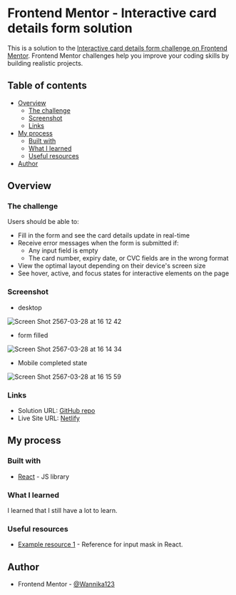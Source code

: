 # Frontend Mentor - Interactive card details form solution

This is a solution to the [Interactive card details form challenge on Frontend Mentor](https://www.frontendmentor.io/challenges/interactive-card-details-form-XpS8cKZDWw). Frontend Mentor challenges help you improve your coding skills by building realistic projects. 

## Table of contents

- [Overview](#overview)
  - [The challenge](#the-challenge)
  - [Screenshot](#screenshot)
  - [Links](#links)
- [My process](#my-process)
  - [Built with](#built-with)
  - [What I learned](#what-i-learned)
  - [Useful resources](#useful-resources)
- [Author](#author)

## Overview

### The challenge

Users should be able to:

- Fill in the form and see the card details update in real-time
- Receive error messages when the form is submitted if:
  - Any input field is empty
  - The card number, expiry date, or CVC fields are in the wrong format
- View the optimal layout depending on their device's screen size
- See hover, active, and focus states for interactive elements on the page

### Screenshot

- desktop

![Screen Shot 2567-03-28 at 16 12 42](https://github.com/Wannika123/fem-form-validator/assets/142564014/c270289d-651b-4d70-96da-e6d183149580)

- form filled

![Screen Shot 2567-03-28 at 16 14 34](https://github.com/Wannika123/fem-form-validator/assets/142564014/f8cd63cb-e3a3-4c4e-8e1d-6536d79cfbca)

- Mobile completed state

![Screen Shot 2567-03-28 at 16 15 59](https://github.com/Wannika123/fem-form-validator/assets/142564014/7bd47ec2-3960-4cca-9a80-ad3f6706582e)

### Links

- Solution URL: [GitHub repo](https://github.com/Wannika123/fem-form-validator)
- Live Site URL: [Netlify](https://6605344708e40d6e1be36343--moonlit-torte-50f056.netlify.app/)

## My process

### Built with

- [React](https://reactjs.org/) - JS library

### What I learned

I learned that I still have a lot to learn.

### Useful resources

- [Example resource 1](https://www.npmjs.com/package/@react-input/mask?activeTab=readme) - Reference for input mask in React.

## Author

- Frontend Mentor - [@Wannika123](https://www.frontendmentor.io/profile/Wannika123)